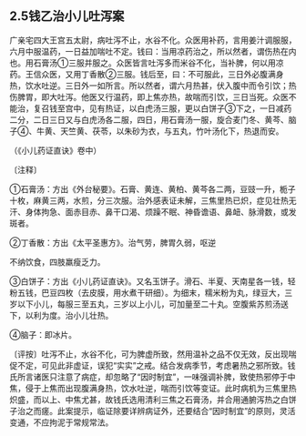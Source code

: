 ## 2.5钱乙治小儿吐泻案

广亲宅四大王宫五太尉，病吐泻不止，水谷不化。众医用补药，言用姜汁调服服，六月中服温药，一日益加喘吐不定。钱曰：当用凉药治之，所以然者，谓伤热在内也。用石膏汤①三服并服之。众医皆言吐泻多而米谷不化，当补脾，何以用凉药。王信众医，又用丁香散②三服。钱后至，曰：不可服此，三日外必腹满身热，饮水吐逆。三日外一如所言。所以然者，谓六月热甚，伏入腹中而令引饮；热伤脾胃，即大吐泻。他医又行温药，即上焦亦热，故喘而引饮，三日当死。众医不能治，复召钱至宫中，见有热证，以白虎汤三服，更以白饼子③下之，一日减药二分，二日三日又与白虎汤各二服，四日，用石膏汤一服，旋合麦门冬、黄芩、脑子④、牛黄、天竺黄、茯苓，以朱砂为衣，与五丸，竹叶汤化下，热退而安。

（《小儿药证直诀》卷中）

〔注释〕

①石膏汤：方出《外台秘要》。石膏、黄连、黄柏、黄芩各二两，豆豉一升，栀子十枚，麻黄三两，水煎，分三次服。治外感表证未解，三焦里热已炽，症见壮热无汗、身体拘急、面赤目赤、鼻干口渴、烦躁不眠、神昏谵语、鼻衄、脉滑数，或发斑者。

②丁香散：方出《太平圣惠方》。治气劳，脾胃久弱，呕逆

不纳饮食，四肢羸瘦乏力。

③白饼子：方出《小儿药证直诀》。又名玉饼子。滑石、半夏、天南星各一钱，轻粉五钱，巴豆四枚（去皮膜，用水煮干研细）。为细末，糯米粉为丸，绿豆大，三岁以下小儿，每服三至五丸，三岁以上小儿，可加量至二十丸。空腹紫苏煎汤送下，以利为度。治小儿壮热。

④脑子：即冰片。

〔评按〕吐泻不止，水谷不化，可为脾虚所致，然用温补之品不仅无效，反出现喘促不定，可见此非虚证，误犯“实实”之戒。结合发病季节，考虑暑热之邪所致。钱氏所言诸医只注意了病症，却忽略了“因时制宜”，一味强调补脾，致使热邪停于中焦，侵于上焦而出现腹满身热，饮水吐逆，喘而引饮等变证。此时病机为三焦里热炽盛，而以上、中焦尤甚，故钱氏选用清利三焦之石膏汤，并合用通腑泻热之白饼子治之而瘥。此案提示，临证除要详辨病证外，还要结合“因时制宜”的原则，灵活变通，不应拘泥于常规常法。
